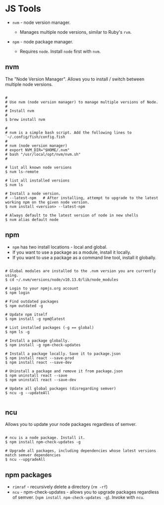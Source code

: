 # JS Tools

* `nvm` - node version manager.
  * Manages multiple node versions, similar to Ruby's `rvm`.

* `npm` - node package manager.
  * Requires `node`. Install `node` first with `nvm`.


## nvm

The "Node Version Manager". Allows you to install / switch between multiple
node versions.

```shell

#
# Use nvm (node version manager) to manage multiple versions of Node.
#
# Install nvm
#
$ brew install nvm

#
# nvm is a simple bash script. Add the following lines to `~/.config/fish/config.fish
#
# nvm (node version manager)
# export NVM_DIR="$HOME/.nvm"
# bash "/usr/local/opt/nvm/nvm.sh"
#

# list all known node versions
$ nvm ls-remote

# list all installed versions
$ nvm ls

# Install a node version.
# --latest-npm   # After installing, attempt to upgrade to the latest working npm on the given node version.
$ nvm install <version> --latest-npm

# Always default to the latest version of node in new shells
$ nvm alias default node

```

## npm

* `npm` has two install locations - local and global.
* If you want to use a package as a module, install it locally.
* If you want to use a package as a command line tool, install it globally.

```shell

# Global modules are installed to the .nvm version you are currently using.
$ cd ~/.nvm/versions/node/v10.13.0/lib/node_modules

# Login to your npmjs.org account
$ npm login

# Find outdated packages
$ npm outdated -g

# Update npm itself
$ npm install -g npm@latest

# List installed packages (-g == global)
$ npm ls -g

# Install a package globally.
$ npm install -g npm-check-updates

# Install a package locally. Save it to package.json
$ npm install react --save-prod
$ npm install react --save-dev

# Uninstall a package and remove it from package.json
$ npm uninstall react --save
$ npm uninstall react --save-dev

# Update all global packages (disregarding semver)
$ ncu -g --updateAll


```

## ncu

Allows you to update your node packages regardless of semver.

```shell

# ncu is a node package. Install it.
$ npm install npm-check-updates -g

# Upgrade all packages, including dependencies whose latest versions match semver dependencies
$ ncu --upgradeAll

```

## npm packages

* `rimraf` - recursively delete a directory (`rm -rf`)
* `ncu` - npm-check-updates - allows you to upgrade packages regardless of
  semver. (`npm install npm-check-updates -g`). Invoke with `ncu`.

